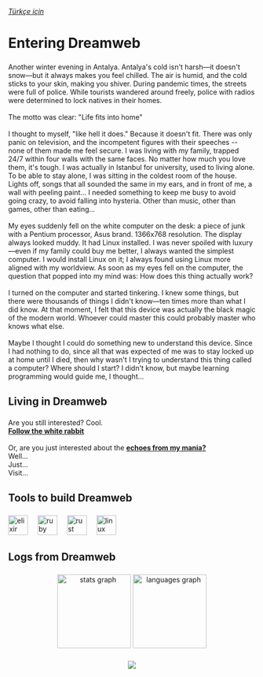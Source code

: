 <i><a href="https://github.com/Tarbetu/tarbetu/blob/main/README.tr.md">Türkçe için</a></i>

<h1 align="left">Entering Dreamweb</h1>

###

<p align="left">Another winter evening in Antalya. Antalya's cold isn't harsh—it doesn't snow—but it always makes you feel chilled. The air is humid, and the cold sticks to your skin, making you shiver. During pandemic times, the streets were full of police. While tourists wandered around freely, police with radios were determined to lock natives in their homes.<br><br>The motto was clear: "Life fits into home"<br><br>I thought to myself, "like hell it does." Because it doesn't fit. There was only panic on television, and the incompetent figures with their speeches -- none of them made me feel secure. I was living with my family, trapped 24/7 within four walls with the same faces. No matter how much you love them, it's tough. I was actually in Istanbul for university, used to living alone. To be able to stay alone, I was sitting in the coldest room of the house. Lights off, songs that all sounded the same in my ears, and in front of me, a wall with peeling paint... I needed something to keep me busy to avoid going crazy, to avoid falling into hysteria. Other than music, other than games, other than eating...<br><br>My eyes suddenly fell on the white computer on the desk: a piece of junk with a Pentium processor, Asus brand. 1366x768 resolution. The display always looked muddy. It had Linux installed. I was never spoiled with luxury—even if my family could buy me better, I always wanted the simplest computer. I would install Linux on it; I always found using Linux more aligned with my worldview. As soon as my eyes fell on the computer, the question that popped into my mind was: How does this thing actually work?<br><br>I turned on the computer and started tinkering. I knew some things, but there were thousands of things I didn't know—ten times more than what I did know. At that moment, I felt that this device was actually the black magic of the modern world. Whoever could master this could probably master who knows what else.<br><br>Maybe I thought I could do something new to understand this device. Since I had nothing to do, since all that was expected of me was to stay locked up at home until I died, then why wasn't I trying to understand this thing called a computer? Where should I start? I didn't know, but maybe learning programming would guide me, I thought...</p>

###

<h2 align="left">Living in Dreamweb</h2>

###

<p align="left">Are you still interested? Cool.<br><b><a href="https://emrecansuster.com">Follow the white rabbit</a></b><br><br>Or, are you just interested about the <b><a href="https://emrecansuster.com/echoes">echoes from my mania?</a></b><br>Well...<br>Just...<br>Visit...</p>

###

<h2 align="left">Tools to build Dreamweb</h2>

###

<div align="left">
  <img src="https://cdn.jsdelivr.net/gh/devicons/devicon/icons/elixir/elixir-original.svg" height="40" alt="elixir logo"  />
  <img width="12" />
  <img src="https://cdn.jsdelivr.net/gh/devicons/devicon/icons/ruby/ruby-original.svg" height="40" alt="ruby logo"  />
  <img width="12" />
  <img src="https://cdn.jsdelivr.net/gh/devicons/devicon/icons/rust/rust-original.svg" height="40" alt="rust logo"  />
  <img width="12" />
  <img src="https://cdn.jsdelivr.net/gh/devicons/devicon/icons/linux/linux-original.svg" height="40" alt="linux logo"  />
</div>

###

<h2 align="left">Logs from Dreamweb</h2>

###

<div align="center">
  <img src="https://github-readme-stats.vercel.app/api?username=tarbetu&hide_title=false&hide_rank=false&show_icons=true&include_all_commits=true&count_private=true&disable_animations=false&theme=dracula&locale=en&hide_border=false&order=1" height="150" alt="stats graph"  />
  <img src="https://github-readme-stats.vercel.app/api/top-langs?username=tarbetu&locale=en&hide_title=false&layout=compact&card_width=320&langs_count=5&theme=dracula&hide_border=false&order=2" height="150" alt="languages graph"  />
</div>

###

<div align="center">
  <img src="https://profile-counter.glitch.me/tarbetu/count.svg?"/>
</div>

###
